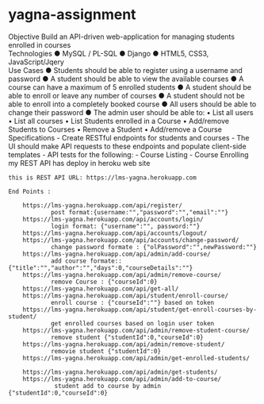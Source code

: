 # yagna-assignment

Objective  Build an API-driven web-application for managing students enrolled in courses   
Technologies
  ● MySQL / PL-SQL
  ● Django
  ● HTML5, CSS3, JavaScript/Jqery   
Use Cases
    ● Students should be able to register using a username and password
    ● A student should be able to view the available courses
    ● A course can have a maximum of 5 enrolled students
    ● A student should be able to enroll or leave any number of courses
    ● A student should not be able to enroll into a completely booked course
    ● All users should be able to change their password 
    ● The admin user should be able to:
            • List all users
            • List all courses
            • List Students enrolled in a Course
            • Add/remove Students to Courses
            • Remove a Student
            • Add/remove a Course
 Specifications
      - Create RESTful endpoints for students and courses
      - The UI should make API requests to these endpoints and populate client-side templates
      - API tests for the following:
                - Course Listing
                - Course Enrolling
 my REST API has deploy in heroku web site
    
    this is REST API URL: https://lms-yagna.herokuapp.com
    
    End Points :
    
        https://lms-yagna.herokuapp.com/api/register/
                post format:{username:"","password":"","email":""}
        https://lms-yagna.herokuapp.com/api/accounts/login/
                login format: {"username":"", password:""}
        https://lms-yagna.herokuapp.com/api/accounts/logout/
        https://lms-yagna.herokuapp.com/api/accounts/change-password/
                change password formate : {"olPassword":"",newPassword:""}
        https://lms-yagna.herokuapp.com/api/admin/add-course/
                add course formate:: {"title":"","author":"","days":0,"courseDetails":""}
        https://lms-yagna.herokuapp.com/api/admin/remove-course/
                remove Course : {"courseId":0}
        https://lms-yagna.herokuapp.com/api/get-all/
        https://lms-yagna.herokuapp.com/api/student/enroll-course/
                enroll course : {"courseId":""} based on token
        https://lms-yagna.herokuapp.com/api/student/get-enroll-courses-by-student/
                get enrolled courses based on login user token
        https://lms-yagna.herokuapp.com/api/admin/remove-student-course/
                remove student {"studentId":0,"courseId":0}
        https://lms-yagna.herokuapp.com/api/admin/remove-student/
                removie student {"studentId":0}
        https://lms-yagna.herokuapp.com/api/admin/get-enrolled-students/
              
        https://lms-yagna.herokuapp.com/api/admin/get-students/
        https://lms-yagna.herokuapp.com/api/admin/add-to-course/
                 student add to course by admin {"studentId":0,"courseId":0}
                 
                 
        

